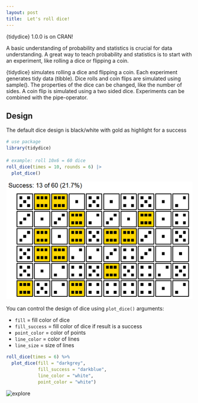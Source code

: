 ```yaml
---
layout: post
title:  Let's roll dice!
---
```


{tidydice} 1.0.0 is on CRAN!

A basic understanding of probability and statistics is crucial for data understanding. 
A great way to teach probability and statistics is to start with an experiment, like rolling a dice or flipping a coin.

{tidydice} simulates rolling a dice and flipping a coin. Each experiment generates tidy data (tibble). 
Dice rolls and coin flips are simulated using sample(). 
The properties of the dice can be changed, like the number of sides. 
A coin flip is simulated using a two sided dice. Experiments can be combined with the pipe-operator. 
  
## Design  
  
The default dice design is black/white with gold as highlight for a success 

```R
# use package
library(tidydice)
  
# example: roll 10x6 = 60 dice
roll_dice(times = 10, rounds = 6) |>
  plot_dice()
```

![explore](../images/tidydice-roll-dice-60.png)

 You can control the design of dice using ```plot_dice()``` arguments: 
* ```fill``` = fill color of dice
* ```fill_success``` = fill color of dice if result is a success
* ```point_color``` = color of points
* ```line_color``` = color of lines
* ```line_size``` = size of lines

```R
roll_dice(times = 6) %>% 
  plot_dice(fill = "darkgrey", 
            fill_success = "darkblue",
            line_color = "white",
            point_color = "white")
```

![explore](../images/tidydice-dice-design.png)
